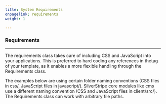 ```yaml
---
title: System Requirements
onpagelink: requirements
weight: 1

---
```


### **Requirements**
------------

The requirements class takes care of including CSS and JavaScript into your applications. This is preferred to hard coding any references in thetag of your template, as it enables a more flexible handling through the Requirements class.

The examples below are using certain folder naming conventions (CSS files in css/, JavaScript files in javascript/). SilverStripe core modules like cms use a different naming convention (CSS and JavaScript files in client/src/). The Requirements class can work with arbitrary file paths.

